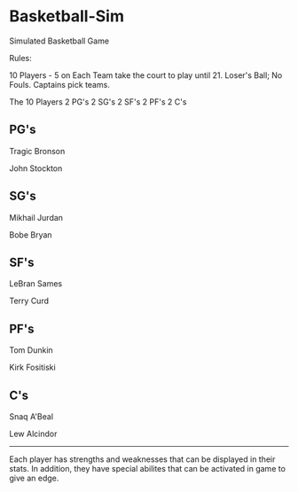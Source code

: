 # Basketball-Sim
Simulated Basketball Game


Rules:

10 Players - 5 on Each Team take the court to play until 21. Loser's Ball; No Fouls. Captains pick teams.  

The 10 Players 
2 PG's
2 SG's
2 SF's
2 PF's
2 C's

PG's
----------------------
Tragic Bronson                 

John Stockton



SG's
----------------------
Mikhail Jurdan                   

Bobe Bryan



SF's
----------------------
LeBran Sames                    

Terry Curd



PF's
----------------------
Tom Dunkin                    

Kirk Fositiski



C's
----------------------
Snaq A'Beal                  

Lew Alcindor

---------------------

  Each player has strengths and weaknesses that can be displayed in their stats. 
  In addition, they have special abilites that can be activated in game to give an edge. 
